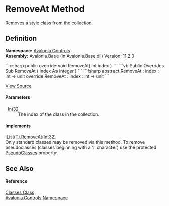 # RemoveAt Method


Removes a style class from the collection.



## Definition
**Namespace:** <a href="N_Avalonia_Controls">Avalonia.Controls</a>  
**Assembly:** Avalonia.Base (in Avalonia.Base.dll) Version: 11.2.0

<Tabs groupId="api-code-preview">
<TabItem value="csharp" label="C#">
```csharp
public override void RemoveAt(
	int index
)
```
</TabItem>
<TabItem value="vb" label="VB">
```vb
Public Overrides Sub RemoveAt ( 
	index As Integer
)
```
</TabItem>
<TabItem value="fsharp" label="F#">
```fsharp
abstract RemoveAt : 
        index : int -> unit 
override RemoveAt : 
        index : int -> unit 
```
</TabItem>
</Tabs>



<a href="https://github.com/AvaloniaUI/Avalonia/tree/master/src/Avalonia.Base/Controls/Classes.cs#L233" title="View the source code">View Source</a>



#### Parameters
<dl><dt>  <a href="https://learn.microsoft.com/dotnet/api/system.int32" target="_blank" rel="noopener noreferrer">Int32</a></dt><dd>The index of the class in the collection.</dd></dl>

#### Implements
<a href="https://learn.microsoft.com/dotnet/api/system.collections.generic.ilist-1.removeat" target="_blank" rel="noopener noreferrer">IList(T).RemoveAt(Int32)</a>  
Only standard classes may be removed via this method. To remove pseudoclasses (classes beginning with a ':' character) use the protected <a href="P_Avalonia_StyledElement_PseudoClasses">PseudoClasses</a> property.

## See Also


#### Reference
<a href="T_Avalonia_Controls_Classes">Classes Class</a>  
<a href="N_Avalonia_Controls">Avalonia.Controls Namespace</a>  
